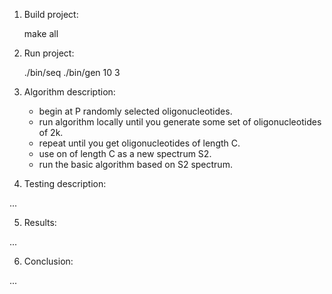 1. Build project:

    make all

2. Run project:

    ./bin/seq
    ./bin/gen 10 3

3. Algorithm description:

    - begin at P randomly selected oligonucleotides.
    - run algorithm locally until you generate some set of
        oligonucleotides of 2k.
    - repeat until you get oligonucleotides of length C.
    - use on of length C as a new spectrum S2.
    - run the basic algorithm based on S2 spectrum.

4. Testing description:

...

5. Results:

...

6. Conclusion:

...


